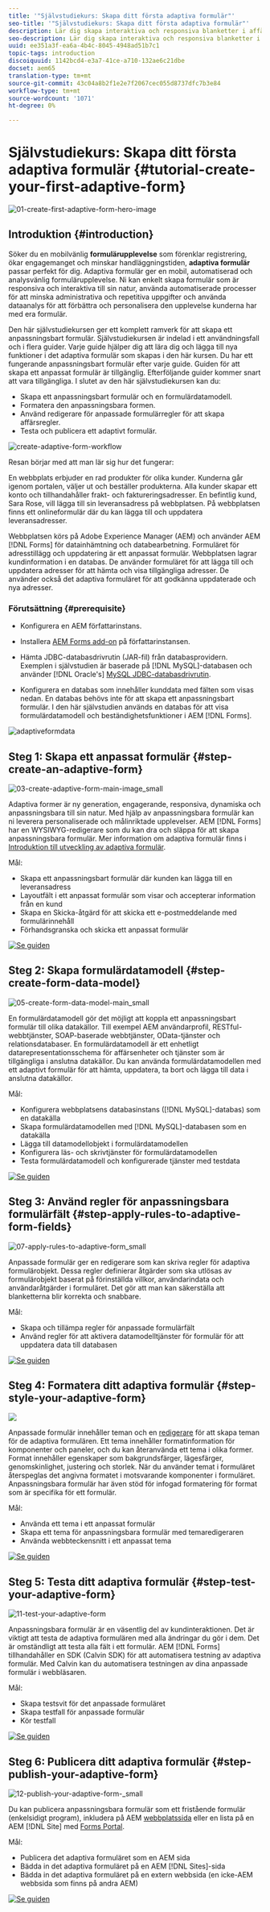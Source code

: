 ```yaml
---
title: '"Självstudiekurs: Skapa ditt första adaptiva formulär"'
seo-title: '"Självstudiekurs: Skapa ditt första adaptiva formulär"'
description: Lär dig skapa interaktiva och responsiva blanketter i affärsklass.
seo-description: Lär dig skapa interaktiva och responsiva blanketter i affärsklass.
uuid: ee351a3f-ea6a-4b4c-8045-4948ad51b7c1
topic-tags: introduction
discoiquuid: 1142bcd4-e3a7-41ce-a710-132ae6c21dbe
docset: aem65
translation-type: tm+mt
source-git-commit: 43c04a8b2f1e2e7f2067cec055d8737dfc7b3e84
workflow-type: tm+mt
source-wordcount: '1071'
ht-degree: 0%

---
```



# Självstudiekurs: Skapa ditt första adaptiva formulär {#tutorial-create-your-first-adaptive-form}

![01-create-first-adaptive-form-hero-image](assets/01-create-first-adaptive-form-hero-image.png)

## Introduktion {#introduction}

Söker du en mobilvänlig **formulärupplevelse** som förenklar registrering, ökar engagemanget och minskar handläggningstiden, **adaptiva formulär** passar perfekt för dig. Adaptiva formulär ger en mobil, automatiserad och analysvänlig formulärupplevelse. Ni kan enkelt skapa formulär som är responsiva och interaktiva till sin natur, använda automatiserade processer för att minska administrativa och repetitiva uppgifter och använda dataanalys för att förbättra och personalisera den upplevelse kunderna har med era formulär.

Den här självstudiekursen ger ett komplett ramverk för att skapa ett anpassningsbart formulär. Självstudiekursen är indelad i ett användningsfall och i flera guider. Varje guide hjälper dig att lära dig och lägga till nya funktioner i det adaptiva formulär som skapas i den här kursen. Du har ett fungerande anpassningsbart formulär efter varje guide. Guiden för att skapa ett anpassat formulär är tillgänglig. Efterföljande guider kommer snart att vara tillgängliga. I slutet av den här självstudiekursen kan du:

* Skapa ett anpassningsbart formulär och en formulärdatamodell.
* Formatera den anpassningsbara formen.
* Använd redigerare för anpassade formulärregler för att skapa affärsregler.
* Testa och publicera ett adaptivt formulär.

![create-adaptive-form-workflow](assets/create-daptive-form-workflow.png)

Resan börjar med att man lär sig hur det fungerar:

En webbplats erbjuder en rad produkter för olika kunder. Kunderna går igenom portalen, väljer ut och beställer produkterna. Alla kunder skapar ett konto och tillhandahåller frakt- och faktureringsadresser. En befintlig kund, Sara Rose, vill lägga till sin leveransadress på webbplatsen. På webbplatsen finns ett onlineformulär där du kan lägga till och uppdatera leveransadresser.

Webbplatsen körs på Adobe Experience Manager (AEM) och använder AEM [!DNL Forms] för datainhämtning och databearbetning. Formuläret för adresstillägg och uppdatering är ett anpassat formulär. Webbplatsen lagrar kundinformation i en databas. De använder formuläret för att lägga till och uppdatera adresser för att hämta och visa tillgängliga adresser. De använder också det adaptiva formuläret för att godkänna uppdaterade och nya adresser.

### Förutsättning {#prerequisite}

* Konfigurera en AEM författarinstans.
* Installera [AEM Forms add-on](../../forms/using/installing-configuring-aem-forms-osgi.md) på författarinstansen.
* Hämta JDBC-databasdrivrutin (JAR-fil) från databasprovidern. Exemplen i självstudien är baserade på [!DNL MySQL]-databasen och använder [!DNL Oracle's] [MySQL JDBC-databasdrivrutin](https://dev.mysql.com/downloads/connector/j/5.1.html).

* Konfigurera en databas som innehåller kunddata med fälten som visas nedan. En databas behövs inte för att skapa ett anpassningsbart formulär. I den här självstudien används en databas för att visa formulärdatamodell och beständighetsfunktioner i AEM [!DNL Forms].

![adaptiveformdata](assets/adaptiveformdata.png)

## Steg 1: Skapa ett anpassat formulär {#step-create-an-adaptive-form}

![03-create-adaptive-form-main-image_small](assets/03-create-adaptive-form-main-image_small.png)

Adaptiva former är ny generation, engagerande, responsiva, dynamiska och anpassningsbara till sin natur. Med hjälp av anpassningsbara formulär kan ni leverera personaliserade och målinriktade upplevelser. AEM [!DNL Forms] har en WYSIWYG-redigerare som du kan dra och släppa för att skapa anpassningsbara formulär. Mer information om adaptiva formulär finns i [Introduktion till utveckling av adaptiva formulär](../../forms/using/introduction-forms-authoring.md).

Mål:

* Skapa ett anpassningsbart formulär där kunden kan lägga till en leveransadress
* Layoutfält i ett anpassat formulär som visar och accepterar information från en kund
* Skapa en Skicka-åtgärd för att skicka ett e-postmeddelande med formulärinnehåll
* Förhandsgranska och skicka ett anpassat formulär

[![Se guiden](https://helpx.adobe.com/content/dam/help/en/marketing-cloud/how-to/digital-foundation/_jcr_content/main-pars/image_1250343773/see-the-guide-sm.png)](create-adaptive-form.md)

## Steg 2: Skapa formulärdatamodell {#step-create-form-data-model}

![05-create-form-data-model-main_small](assets/05-create-form-data-model-main_small.png)

En formulärdatamodell gör det möjligt att koppla ett anpassningsbart formulär till olika datakällor. Till exempel AEM användarprofil, RESTful-webbtjänster, SOAP-baserade webbtjänster, OData-tjänster och relationsdatabaser. En formulärdatamodell är ett enhetligt datarepresentationsschema för affärsenheter och tjänster som är tillgängliga i anslutna datakällor. Du kan använda formulärdatamodellen med ett adaptivt formulär för att hämta, uppdatera, ta bort och lägga till data i anslutna datakällor.

Mål:

* Konfigurera webbplatsens databasinstans ([!DNL MySQL]-databas) som en datakälla
* Skapa formulärdatamodellen med [!DNL MySQL]-databasen som en datakälla
* Lägga till datamodellobjekt i formulärdatamodellen
* Konfigurera läs- och skrivtjänster för formulärdatamodellen
* Testa formulärdatamodell och konfigurerade tjänster med testdata

[![Se guiden](https://helpx.adobe.com/content/dam/help/en/marketing-cloud/how-to/digital-foundation/_jcr_content/main-pars/image_1250343773/see-the-guide-sm.png)](create-form-data-model.md)

## Steg 3: Använd regler för anpassningsbara formulärfält {#step-apply-rules-to-adaptive-form-fields}

![07-apply-rules-to-adaptive-form_small](assets/07-apply-rules-to-adaptive-form_small.png)

Anpassade formulär ger en redigerare som kan skriva regler för adaptiva formulärobjekt. Dessa regler definierar åtgärder som ska utlösas av formulärobjekt baserat på förinställda villkor, användarindata och användaråtgärder i formuläret. Det gör att man kan säkerställa att blanketterna blir korrekta och snabbare.

Mål:

* Skapa och tillämpa regler för anpassade formulärfält
* Använd regler för att aktivera datamodelltjänster för formulär för att uppdatera data till databasen

[![Se guiden](https://helpx.adobe.com/content/dam/help/en/marketing-cloud/how-to/digital-foundation/_jcr_content/main-pars/image_1250343773/see-the-guide-sm.png)](apply-rules-to-adaptive-form-fields.md)

## Steg 4: Formatera ditt adaptiva formulär {#step-style-your-adaptive-form}

![](/help/forms/using/assets/09-style-your-adaptive-form-small.png)

Anpassade formulär innehåller teman och en [redigerare](../../forms/using/themes.md) för att skapa teman för de adaptiva formulären. Ett tema innehåller formatinformation för komponenter och paneler, och du kan återanvända ett tema i olika former. Format innehåller egenskaper som bakgrundsfärger, lägesfärger, genomskinlighet, justering och storlek. När du använder temat i formuläret återspeglas det angivna formatet i motsvarande komponenter i formuläret. Anpassningsbara formulär har även stöd för infogad formatering för format som är specifika för ett formulär.

Mål:

* Använda ett tema i ett anpassat formulär
* Skapa ett tema för anpassningsbara formulär med temaredigeraren
* Använda webbteckensnitt i ett anpassat tema

[![Se guiden](https://helpx.adobe.com/content/dam/help/en/marketing-cloud/how-to/digital-foundation/_jcr_content/main-pars/image_1250343773/see-the-guide-sm.png)](style-your-adaptive-form.md)

## Steg 5: Testa ditt adaptiva formulär {#step-test-your-adaptive-form}

![11-test-your-adaptive-form](assets/11-test-your-adaptive-form.png)

Anpassningsbara formulär är en väsentlig del av kundinteraktionen. Det är viktigt att testa de adaptiva formulären med alla ändringar du gör i dem. Det är omständligt att testa alla fält i ett formulär. AEM [!DNL Forms] tillhandahåller en SDK (Calvin SDK) för att automatisera testning av adaptiva formulär. Med Calvin kan du automatisera testningen av dina anpassade formulär i webbläsaren.

Mål:

* Skapa testsvit för det anpassade formuläret
* Skapa testfall för anpassade formulär
* Kör testfall

[![Se guiden](https://helpx.adobe.com/content/dam/help/en/marketing-cloud/how-to/digital-foundation/_jcr_content/main-pars/image_1250343773/see-the-guide-sm.png)](testing-your-adaptive-form.md)

## Steg 6: Publicera ditt adaptiva formulär {#step-publish-your-adaptive-form}

![12-publish-your-adaptive-form-_small](assets/12-publish-your-adaptive-form-_small.png)

Du kan publicera anpassningsbara formulär som ett fristående formulär (enkelsidigt program), inkludera på AEM [webbplatssida](/help/forms/using/embed-adaptive-form-aem-sites.md) eller en lista på en AEM [!DNL Site] med [Forms Portal](../../forms/using/introduction-publishing-forms.md).

Mål:

* Publicera det adaptiva formuläret som en AEM sida
* Bädda in det adaptiva formuläret på en AEM [!DNL Sites]-sida
* Bädda in det adaptiva formuläret på en extern webbsida (en icke-AEM webbsida som finns på andra AEM)

[![Se guiden](https://helpx.adobe.com/content/dam/help/en/marketing-cloud/how-to/digital-foundation/_jcr_content/main-pars/image_1250343773/see-the-guide-sm.png)](publish-your-adaptive-form.md)